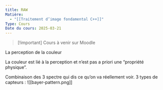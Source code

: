 ```yaml
---
title: RAW
Matière:
  - "[[Traitement d’image fondamental C++]]"
Type: Cours
Date du cours: 2025-03-21
---
```

> [!important] Cours à venir sur Moodle
  
La perception de la couleur
  
La couleur est lié à la perception et n’est pas a priori une “propriété physique”.
  
Combinaison des 3 spectre qui dis ce qu’on va réellement voir.
3 types de capteurs :
![[bayer-pattern.png]]

